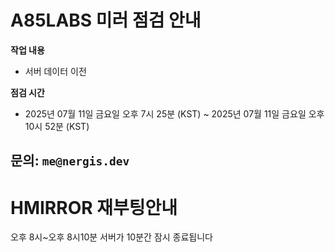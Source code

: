 # A85LABS 미러 점검 안내
**작업 내용**
- 서버 데이터 이전

**점검 시간**
- 2025년 07월 11일 금요일 오후 7시 25분 (KST) ~ 2025년 07월 11일 금요일 오후 10시 52분 (KST)

문의: `me@nergis.dev`
---

# HMIRROR 재부팅안내
오후 8시~오후 8시10분 서버가 10분간 잠시 종료됩니다
